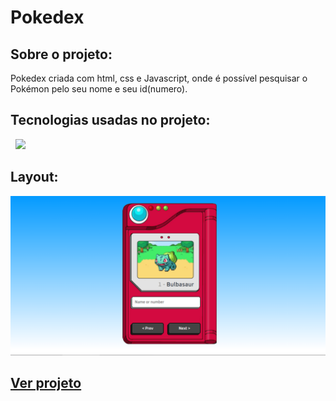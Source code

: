 # Pokedex 

## Sobre o projeto:

Pokedex criada com html, css e Javascript, onde é possível pesquisar o Pokémon pelo seu nome e seu id(numero). 

## Tecnologias usadas no projeto:

<img src="https://img.shields.io/badge/HTML5-E34F26?style=for-the-badge&logo=html5&logoColor=white" alt="">
<img src="https://img.shields.io/badge/CSS3-1572B6?style=for-the-badge&logo=css3&logoColor=white" alt="">
<img src="https://img.shields.io/badge/JavaScript-F7DF1E?style=for-the-badge&logo=javascript&logoColor=black" />

## Layout:

<img src="img\Captura de Tela (59).png" alt="exemplo imagem">

<!--# Autor:-->

## <p> <a href="https://andersonrs080.github.io/Pokedex/" target="_blank">Ver projeto</a> </p>

